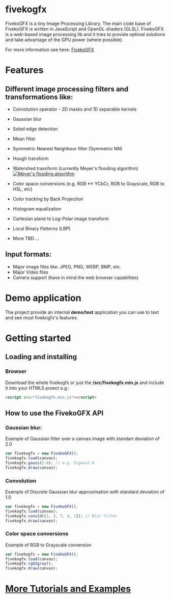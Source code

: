 # fivekogfx
FivekoGFX is a tiny Image Processing Library. The main code base of FivekoGFX is written in JavaScript and OpenGL shaders (GLSL). FivekoGFX is a web-based image processing lib and it tries to provide optimal solutions and take advantage of the GPU power (where possible). 

For more information see here: [FivekoGFX](http://fiveko.com/)

# Features
## Different image processing filters and transformations like:
* Convolution operator - 2D masks and 1D separable kernels
* Gaussian blur
* Sobel edge detection
* Mean filter
* Symmetric Nearest Neighbour filter (Symmetric NN)
* Hough transform
* Watershed trasnform (currently Meyer's flooding algorithm)
 [<img src="assets/Watershed.png?raw=true" title="Meyer's flooding algorithm">](http://fiveko.com/tutorials/image-processing/watershed-image-segmentation/)
 
* Color space conversions (e.g. RGB <-> YCbCr, RGB to Grayscale, RGB to HSL, etc)
* Color tracking by Back Projection
* Histogram equalization
* Cartesian plane to Log-Polar image transform
* Local Binary Patterns (LBP)
* More TBD ...
 
## Input formats:
 - Major image files like: JPEG, PNG, WEBP, BMP, etc. 
 - Major Video files
 - Camera support (have in mind the web browser capabilites)
 
 # Demo application
 The project provide an internal **demo/test** application you can use to test and see most fivekogfx's features.
 
# Getting started
## Loading and installing 
### Browser
Download the whole fivekogfx or just the **/src/fivekogfx.min.js** and include it into your HTML5 proect e.g.:

```html
<script src="fivekogfx.min.js"></script>
```
## How to use the FivekoGFX API
### Gaussian blur:
Example of Gaussian filter over a canvas image with standart deviation of 2.0 

```javascript
var fivekogfx = new FivekoGFX();
fivekogfx.load(canvas);
fivekogfx.gauss(2.0); // e.g. Sigma=2.0
fivekogfx.draw(canvas);
``` 
### Convolution
Example of Discrete Gaussian blur approximation with standard deviation of 1.0

```javascript
var fivekogfx = new FivekoGFX();
fivekogfx.load(canvas);
fivekogfx.conv1d([1, 4, 7, 4, 1]); // Blur filter
fivekogfx.draw(canvas);
``` 

### Color space conversions
Example of RGB to Grayscale conversion
```javascript
var fivekogfx = new FivekoGFX();
fivekogfx.load(canvas);
fivekogfx.rgb2gray();
fivekogfx.draw(canvas);
``` 

 # [More Tutorials and Examples](http://fiveko.com/tutorials/image-processing/)
